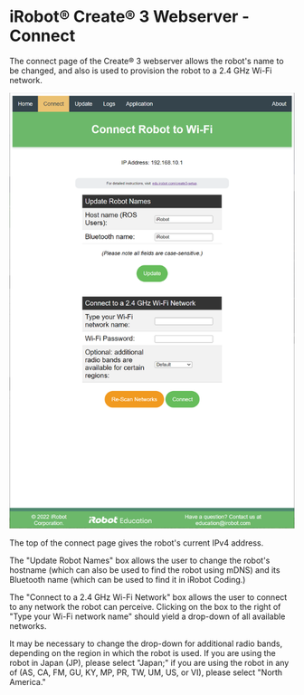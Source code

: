 # iRobot® Create® 3 Webserver - Connect
The connect page of the Create® 3 webserver allows the robot's name to be changed, and also is used to provision the robot to a 2.4 GHz Wi-Fi network.

![Picture of connect page](data/connect.png)

The top of the connect page gives the robot's current IPv4 address.

The "Update Robot Names" box allows the user to change the robot's hostname (which can also be used to find the robot using mDNS) and its Bluetooth name (which can be used to find it in iRobot Coding.)

The "Connect to a 2.4 GHz Wi-Fi Network" box allows the user to connect to any network the robot can perceive.
Clicking on the box to the right of "Type your Wi-Fi network name" should yield a drop-down of all available networks.

It may be necessary to change the drop-down for additional radio bands, depending on the region in which the robot is used.
If you are using the robot in Japan (JP), please select "Japan;" if you are using the robot in any of (AS, CA, FM, GU, KY, MP, PR, TW, UM, US, or VI), please select "North America."

[^1]: All trademarks mentioned are the property of their respective owners.